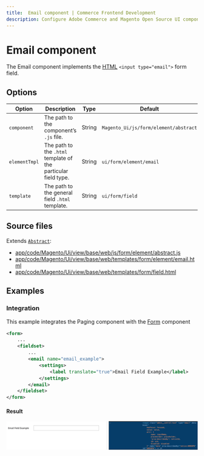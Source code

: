 ```yaml
---
title:  Email component | Commerce Frontend Development
description: Configure Adobe Commerce and Magento Open Source UI components and integrate them with other components.
---
```


# Email component

The Email component implements the [HTML](https://glossary.magento.com/html) `<input type="email">` form field.

## Options

| Option | Description | Type | Default |
| --- | --- | --- | --- |
| `component` | The path to the component’s `.js` file. | String | `Magento_Ui/js/form/element/abstract` |
| `elementTmpl` | The path to the `.html` template of the particular field type. | String | `ui/form/element/email` |
| `template` | The path to the general field `.html` template. | String | `ui/form/field` |

## Source files

Extends [`Abstract`](https://github.com/magento/magento2/blob/2.4/app/code/Magento/Ui/view/base/web/js/form/element/abstract.js):

-  [app/code/Magento/Ui/view/base/web/js/form/element/abstract.js](https://github.com/magento/magento2/blob/2.4/app/code/Magento/Ui/view/base/web/js/form/element/abstract.js)
-  [app/code/Magento/Ui/view/base/web/templates/form/element/email.html](https://github.com/magento/magento2/blob/2.4/app/code/Magento/Ui/view/base/web/templates/form/element/email.html)
-  [app/code/Magento/Ui/view/base/web/templates/form/field.html](https://github.com/magento/magento2/blob/2.4/app/code/Magento/Ui/view/base/web/templates/form/field.html)

## Examples

### Integration

This example integrates the Paging component with the [Form](form.md) component

```xml
<form>
    ...
    <fieldset>
        ...
        <email name="email_example">
            <settings>
                <label translate="true">Email Field Example</label>
            </settings>
        </email>
    </fieldset>
</form>
```

#### Result

![Email Component example](../_images/ui-components/ui-email-result.png)
